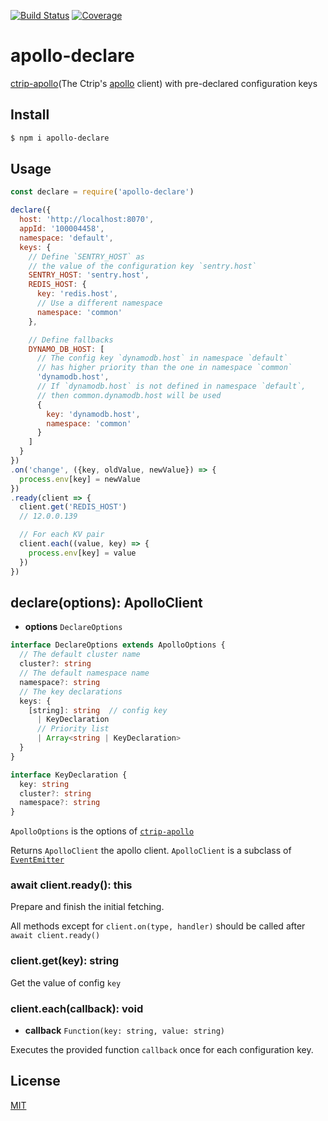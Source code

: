[![Build Status](https://travis-ci.org/kaelzhang/apollo-declare.svg?branch=master)](https://travis-ci.org/kaelzhang/apollo-declare)
[![Coverage](https://codecov.io/gh/kaelzhang/apollo-declare/branch/master/graph/badge.svg)](https://codecov.io/gh/kaelzhang/apollo-declare)
<!-- optional appveyor tst
[![Windows Build Status](https://ci.appveyor.com/api/projects/status/github/kaelzhang/apollo-declare?branch=master&svg=true)](https://ci.appveyor.com/project/kaelzhang/apollo-declare)
-->
<!-- optional npm version
[![NPM version](https://badge.fury.io/js/apollo-declare.svg)](http://badge.fury.io/js/apollo-declare)
-->
<!-- optional npm downloads
[![npm module downloads per month](http://img.shields.io/npm/dm/apollo-declare.svg)](https://www.npmjs.org/package/apollo-declare)
-->
<!-- optional dependency status
[![Dependency Status](https://david-dm.org/kaelzhang/apollo-declare.svg)](https://david-dm.org/kaelzhang/apollo-declare)
-->

# apollo-declare

[ctrip-apollo](https://github.com/kaelzhang/ctrip-apollo)(The Ctrip's [apollo](https://github.com/ctripcorp/apollo) client) with pre-declared configuration keys

## Install

```sh
$ npm i apollo-declare
```

## Usage

```js
const declare = require('apollo-declare')

declare({
  host: 'http://localhost:8070',
  appId: '100004458',
  namespace: 'default',
  keys: {
    // Define `SENTRY_HOST` as
    // the value of the configuration key `sentry.host`
    SENTRY_HOST: 'sentry.host',
    REDIS_HOST: {
      key: 'redis.host',
      // Use a different namespace
      namespace: 'common'
    },

    // Define fallbacks
    DYNAMO_DB_HOST: [
      // The config key `dynamodb.host` in namespace `default`
      // has higher priority than the one in namespace `common`
      'dynamodb.host',
      // If `dynamodb.host` is not defined in namespace `default`,
      // then common.dynamodb.host will be used
      {
        key: 'dynamodb.host',
        namespace: 'common'
      }
    ]
  }
})
.on('change', ({key, oldValue, newValue}) => {
  process.env[key] = newValue
})
.ready(client => {
  client.get('REDIS_HOST')
  // 12.0.0.139

  // For each KV pair
  client.each((value, key) => {
    process.env[key] = value
  })
})
```

## declare(options): ApolloClient

- **options** `DeclareOptions`

```ts
interface DeclareOptions extends ApolloOptions {
  // The default cluster name
  cluster?: string
  // The default namespace name
  namespace?: string
  // The key declarations
  keys: {
    [string]: string  // config key
      | KeyDeclaration
      // Priority list
      | Array<string | KeyDeclaration>
  }
}

interface KeyDeclaration {
  key: string
  cluster?: string
  namespace?: string
}
```

`ApolloOptions` is the options of [`ctrip-apollo`](https://github.com/kaelzhang/ctrip-apollo)

Returns `ApolloClient` the apollo client. `ApolloClient` is a subclass of [`EventEmitter`](https://nodejs.org/dist/latest/docs/api/events.html)

### await client.ready(): this

Prepare and finish the initial fetching.

All methods except for `client.on(type, handler)` should be called after `await client.ready()`

### client.get(key): string

Get the value of config `key`

### client.each(callback): void

- **callback** `Function(key: string, value: string)`

Executes the provided function `callback` once for each configuration key.

## License

[MIT](LICENSE)
